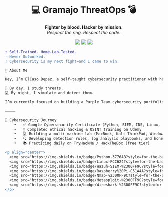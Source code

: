 <h1 align="center">💻 Gramajo ThreatOps 💣</h1>
<p align="center">
  <strong>Fighter by blood. Hacker by mission.</strong><br>
  <em>Respect the ring. Respect the code.</em>
</p>

<p align="center">
  <img src="https://img.shields.io/badge/SOC%20Ready-%2300FF9C?style=for-the-badge&logo=github&logoColor=white" />
  <img src="https://img.shields.io/badge/Purple%20Team%20Lab%20Builder-%2300FF9C?style=for-the-badge" />
  <img src="https://img.shields.io/badge/Google%20Cybersecurity%20Certified-%2300FF9C?style=for-the-badge&logo=google" />
</p>

```diff
+ Self-Trained. Home-Lab-Tested.
- Never Outworked.
! Cybersecurity is my next fight—and I came to win.

👋 About Me

Hey, I’m ElCaso Depaz, a self-taught cybersecurity practitioner with hands-on experience in building and breaking systems from the ground up. I blend the mindset of a fighter with the discipline of a defender.

🥊 By day, I study threats.
💻 By night, I simulate and detect them.

I’m currently focused on building a Purple Team cybersecurity portfolio to earn my first job in the field. Everything you see here is real lab work, built from my own gear, grind, and curiosity.

⸻

🧠 Cybersecurity Journey
	•	✅ Google Cybersecurity Certificate (Python, SIEM, IDS, Linux, Threat Mitigation)
	•	🧠 Completed ethical hacking & OSINT training on Udemy
	•	💻 Building a multi-machine lab (MacBook, Kali ThinkPad, Windows 11, Raspberry Pi)
	•	🔍 Developing detection rules, log analysis playbooks, and honeypot scenarios
	•	📚 Practicing daily on TryHackMe / HackTheBox (free tier)

<p align="center">
  <img src="https://img.shields.io/badge/Python-3776AB?style=for-the-badge&logo=python&logoColor=white" />
  <img src="https://img.shields.io/badge/Linux-FCC624?style=for-the-badge&logo=linux&logoColor=black" />
  <img src="https://img.shields.io/badge/Wazuh-SIEM-%2300FF9C?style=for-the-badge" />
  <img src="https://img.shields.io/badge/Raspberry%20Pi-C51A4A?style=for-the-badge&logo=raspberrypi&logoColor=white" />
  <img src="https://img.shields.io/badge/Nmap-%2300FF9C?style=for-the-badge" />
  <img src="https://img.shields.io/badge/Metasploit-%2300FF9C?style=for-the-badge" />
  <img src="https://img.shields.io/badge/Wireshark-%2300FF9C?style=for-the-badge" />
</p>

